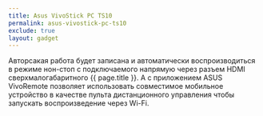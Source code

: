 ```yaml
---
title: Asus VivoStick PC TS10
permalink: asus-vivostick-pc-ts10
exclude: true
layout: gadget
---
```


Авторсакая работа будет записана и автоматически воспроизводиться в режиме нон-стоп с подключаемого напрямую через разъем HDMI сверхмалогабаритного {{ page.title }}. А с приложением ASUS VivoRemote позволяет использовать совместимое мобильное устройство в качестве пульта дистанционного управления чтобы запускать воспроизведение через Wi-Fi.
